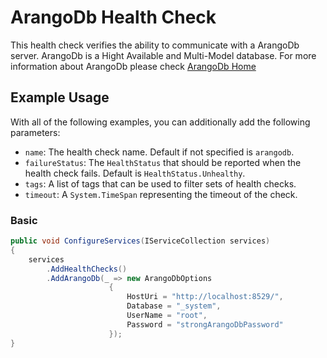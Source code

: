 # ArangoDb Health Check

This health check verifies the ability to communicate with a ArangoDb server. ArangoDb is a Hight Available and Multi-Model database.
For more information about ArangoDb please check [ArangoDb Home](https://www.arangodb.com/)

## Example Usage

With all of the following examples, you can additionally add the following parameters:

- `name`: The health check name. Default if not specified is `arangodb`.
- `failureStatus`: The `HealthStatus` that should be reported when the health check fails. Default is `HealthStatus.Unhealthy`.
- `tags`: A list of tags that can be used to filter sets of health checks.
- `timeout`: A `System.TimeSpan` representing the timeout of the check.

### Basic

```cs
public void ConfigureServices(IServiceCollection services)
{
    services
        .AddHealthChecks()
        .AddArangoDb(_ => new ArangoDbOptions
                      {
                          HostUri = "http://localhost:8529/",
                          Database = "_system",
                          UserName = "root",
                          Password = "strongArangoDbPassword"
                      });
}
```